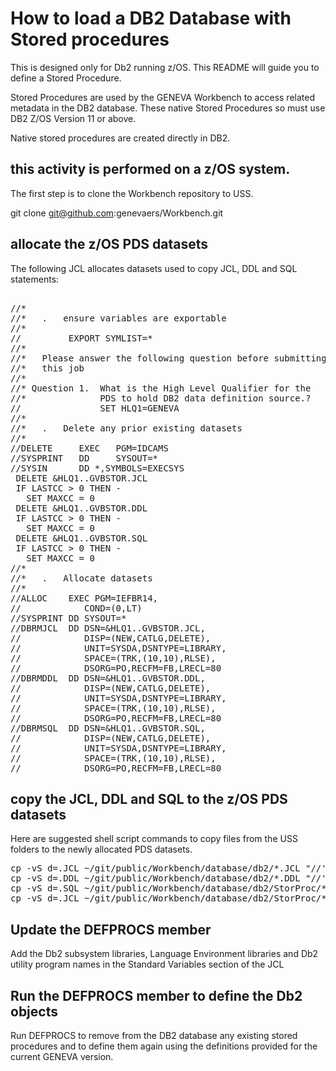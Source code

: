 # How to load a DB2 Database with Stored procedures

This is designed only for Db2 running z/OS. This README
will guide you to define a Stored Procedure.

Stored Procedures are used by the GENEVA Workbench to access
related metadata in the DB2 database. These native Stored
Procedures so must use DB2 Z/OS Version 11 or above.

Native stored procedures are created directly in DB2.

## this activity is performed on a z/OS system.

   The first step is to clone the Workbench repository to USS.

   git clone git@github.com:genevaers/Workbench.git 

## allocate the z/OS PDS datasets

   The following JCL allocates datasets used to copy JCL, DDL
   and SQL statements:
<pre> 
//* 
//*   .   ensure variables are exportable
//*
//         EXPORT SYMLIST=*
//*
//*   Please answer the following question before submitting
//*   this job
//*
//* Question 1.  What is the High Level Qualifier for the 
//*              PDS to hold DB2 data definition source.?
//               SET HLQ1=GENEVA
//* 
//*   .   Delete any prior existing datasets
//*
//DELETE     EXEC   PGM=IDCAMS
//SYSPRINT   DD     SYSOUT=*
//SYSIN      DD *,SYMBOLS=EXECSYS
 DELETE &HLQ1..GVBSTOR.JCL
 IF LASTCC > 0 THEN -
   SET MAXCC = 0
 DELETE &HLQ1..GVBSTOR.DDL
 IF LASTCC > 0 THEN -
   SET MAXCC = 0
 DELETE &HLQ1..GVBSTOR.SQL
 IF LASTCC > 0 THEN -
   SET MAXCC = 0
//*
//*   .   Allocate datasets
//* 
//ALLOC    EXEC PGM=IEFBR14,
//            COND=(0,LT)
//SYSPRINT DD SYSOUT=* 
//DBRMJCL  DD DSN=&HLQ1..GVBSTOR.JCL,
//            DISP=(NEW,CATLG,DELETE),
//            UNIT=SYSDA,DSNTYPE=LIBRARY,
//            SPACE=(TRK,(10,10),RLSE),
//            DSORG=PO,RECFM=FB,LRECL=80
//DBRMDDL  DD DSN=&HLQ1..GVBSTOR.DDL,
//            DISP=(NEW,CATLG,DELETE),
//            UNIT=SYSDA,DSNTYPE=LIBRARY,
//            SPACE=(TRK,(10,10),RLSE),
//            DSORG=PO,RECFM=FB,LRECL=80
//DBRMSQL  DD DSN=&HLQ1..GVBSTOR.SQL,
//            DISP=(NEW,CATLG,DELETE),
//            UNIT=SYSDA,DSNTYPE=LIBRARY,
//            SPACE=(TRK,(10,10),RLSE),
//            DSORG=PO,RECFM=FB,LRECL=80
</pre>
## copy the JCL, DDL and SQL to the z/OS PDS datasets

   Here are suggested shell script commands to copy files from the USS folders 
   to the newly allocated PDS datasets.

<pre>
cp -vS d=.JCL ~/git/public/Workbench/database/db2/*.JCL "//'GENEVA.GVBSTOR.JCL'"
cp -vS d=.DDL ~/git/public/Workbench/database/db2/*.DDL "//'GENEVA.GVBSTOR.DDL'"
cp -vS d=.SQL ~/git/public/Workbench/database/db2/StorProc/*.SQL "//'GENEVA.GVBSTOR.SQL'"
cp -vS d=.JCL ~/git/public/Workbench/database/db2/StorProc/*.JCL "//'GENEVA.GVBSTOR.JCL'"
</pre>
## Update the DEFPROCS member 

   Add the Db2 subsystem libraries, Language Environment libraries
   and Db2 utility program names in the Standard Variables section
   of the JCL
  
## Run the DEFPROCS member to define the Db2 objects
   
   Run DEFPROCS to remove from the DB2 database any existing stored procedures and to define
   them again using the definitions provided for the current GENEVA version.
